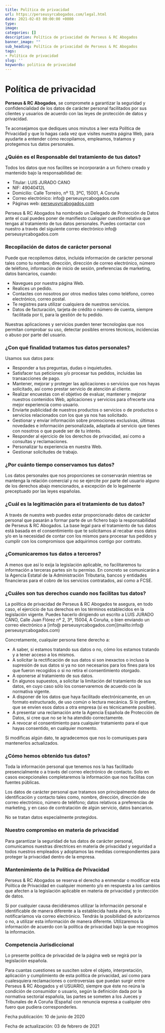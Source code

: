 ```yaml
---
title: Política de privacidad
url: https://perseusyrcabogados.com/legal.html
date: 2021-02-03 00:00:00 +0000
type:
image:
categories: []
description: Política de privacidad de Perseus & RC Abogados
banner_image: ""
sub_heading: Política de privacidad de Perseus & RC Abogados
tags:
- Política de privacidad
slug: ''
keywords: politica de privacidad
---
```


# **Política de privacidad**

**Perseus & RC Abogados**, se compromete a garantizar la seguridad y confidencialidad de los datos de carácter personal facilitados por sus clientes y usuarios de acuerdo con las leyes de protección de datos y privacidad.

Te aconsejamos que dediques unos minutos a leer esta Política de Privacidad y que lo hagas cada vez que visites nuestra página Web, para ayudarte a entender cómo recopilamos, empleamos, tratamos y protegemos tus datos personales.

### ¿Quién es el Responsable del tratamiento de tus datos?

Todos los datos que nos facilites se incorporarán a un fichero creado y mantenido bajo la responsabilidad de:

*   Titular: LUIS JURADO CANO
*   NIF: 49040412L
*   Domicilio: Calle Torreiro, nº 13, 3ºC, 15001, A Coruña
*   Correo electrónico: info@ perseusyrcabogados.com
*   Páginas web: [perseusyrcabogados.com](https://perseusyrcabogados.com)

Perseus & RC Abogados ha nombrado un Delegado de Protección de Datos ante el cual puedes poner de manifiesto cualquier cuestión relativa que tengas al tratamiento de tus datos personales. Puedes contactar con nuestro a través del siguiente correo electrónico info@ perseusyrcabogados.com

### Recopilación de datos de carácter personal

Puede que recopilemos datos, incluida información de carácter personal tales como tu nombre, dirección, dirección de correo electrónico, número de teléfono, información de inicio de sesión, preferencias de marketing, datos bancarios, cuando:

*   Navegues por nuestra página Web.
*   Realices un pedido.
*   Contactes con nosotros por otros medios tales como teléfono, correo electrónico, correo postal.
*   Te registres para utilizar cualquiera de nuestros servicios.
*   Datos de facturación, tarjeta de crédito o número de cuenta, siempre facilitada por ti, para la gestión de tu pedido.

Nuestras aplicaciones y servicios pueden tener tecnologías que nos permitan comprobar su uso, detectar posibles errores técnicos, incidencias o abuso por parte del usuario.

### ¿Con qué finalidad tratamos tus datos personales?

Usamos sus datos para:

*   Responder a tus preguntas, dudas o inquietudes.
*   Satisfacer tus peticiones y/o procesar tus pedidos, incluidas las transacciones de pago.
*   Mantener, mejorar y proteger las aplicaciones o servicios que nos hayas solicitado, así como prestar servicio de atención al cliente.
*   Realizar encuestas con el objetivo de evaluar, mantener y mejorar nuestros contenidos Web, aplicaciones y servicios para ofrecerte una mejor experiencia como usuario.
*   Enviarte publicidad de nuestros productos o servicios o de productos o servicios relacionados con los que ya nos has solicitado.
*   Gestionar y enviar información sobre promociones exclusivas, últimas novedades e información personalizada, adaptada al servicio que tienes con nosotros o que puede ser de tu interés.
*   Responder al ejercicio de los derechos de privacidad, así como a consultas y reclamaciones.
*   Personalizar tu experiencia en nuestra Web.
*   Gestionar solicitudes de trabajo.

### ¿Por cuánto tiempo conservamos tus datos?

Los datos personales que nos proporciones se conservarán mientras se mantenga la relación comercial y no se ejercite por parte del usuario alguno de los derechos abajo mencionados, a excepción de lo legalmente preceptuado por las leyes españolas.

### ¿Cuál es la legitimación para el tratamiento de tus datos?

A través de nuestra web puedes estar proporcionado datos de carácter personal que pasarán a formar parte de un fichero bajo la responsabilidad de Perseus & RC Abogados. La base legal para el tratamiento de tus datos está basada en el consentimiento que te solicitamos al recabar esos datos y/o en la necesidad de contar con los mismos para procesar tus pedidos y cumplir con los compromisos que adquirimos contigo por contrato.

### ¿Comunicaremos tus datos a terceros?

A menos que así lo exija la legislación aplicable, no facilitaremos tu información a terceras partes sin tu permiso. En concreto se comunicarán a la Agencia Estatal de la Administración Tributaria, bancos y entidades financieras para el cobro de los servicios contratados, así como a FCSE.

### ¿Cuáles son tus derechos cuando nos facilitas tus datos?

La política de privacidad de Perseus & RC Abogados te asegura, en todo caso, el ejercicio de tus derechos en los términos establecidos en la legislación vigente. Puedes hacerlo dirigiendo un escrito a LUIS JURADO CANO, Calle Juan Flórez nº 2, 3º, 15004, A Coruña, o bien enviando un correo electrónico a [info@ perseusyrcabogados.com](mailto:info@ perseusyrcabogados.com)

Concretamente, cualquier persona tiene derecho a:

*   A saber, si estamos tratando sus datos o no, cómo los estamos tratando y a tener acceso a los mismos.
*   A solicitar la rectificación de sus datos si son inexactos o incluso la supresión de sus datos si ya no son necesarios para los fines para los que fueron recogidos o si no retira el consentimiento otorgado.
*   A oponerse al tratamiento de sus datos.
*   En algunos supuestos, a solicitar la limitación del tratamiento de sus datos, en cuyo caso sólo los conservaremos de acuerdo con la normativa vigente.
*   A disponer de los datos que haya facilitado electrónicamente, en un formato estructurado, de uso común o lectura mecánica. Si lo prefiere, que se envíen esos datos a otra empresa (si es técnicamente posible).
*   A presentar una reclamación ante la Agencia Española de Protección de Datos, si cree que no se le ha atendido correctamente.
*   A revocar el consentimiento para cualquier tratamiento para el que hayas consentido, en cualquier momento.

Si modificas algún dato, te agradecemos que nos lo comuniques para mantenerlos actualizados.

### ¿Cómo hemos obtenido tus datos?

Toda la información personal que tenemos nos la has facilitado presencialmente o a través del correo electrónico de contacto. Solo en casos excepcionales completaremos la información que nos facilitas con fuentes públicas.

Los datos de carácter personal que tratamos son principalmente datos de identificación y contacto tales como, nombre, dirección, dirección de correo electrónico, número de teléfono; datos relativos a preferencias de marketing, y en caso de contratación de algún servicio, datos bancarios.

No se tratan datos especialmente protegidos.

### Nuestro compromiso en materia de privacidad

Para garantizar la seguridad de tus datos de carácter personal, comunicamos nuestras directrices en materia de privacidad y seguridad a todos nuestros empleados y adoptamos las medidas correspondientes para proteger la privacidad dentro de la empresa.

### Mantenimiento de la Política de Privacidad

Perseus & RC Abogados se reserva el derecho a enmendar o modificar esta Política de Privacidad en cualquier momento y/o en respuesta a los cambios que afecten a la legislación aplicable en materia de privacidad y protección de datos.

Si por cualquier causa decidiéramos utilizar la información personal e identificable de manera diferente a la establecida hasta ahora, te lo notificaríamos vía correo electrónico. Tendrás la posibilidad de autorizarnos o no, a utilizar esta información de manera diferente. Utilizaremos la información de acuerdo con la política de privacidad bajo la que recogimos la información.

### Competencia Jurisdiccional

Lo presente política de privacidad de la página web se regirá por la legislación española.

Para cuantas cuestiones se susciten sobre el objeto, interpretación, aplicación y cumplimiento de esta política de privacidad, así como para cualesquiera reclamaciones o controversias que puedan surgir entre Perseus & RC Abogados y el USUARIO, siempre que éste no reúna la condición de consumidor o usuario, según la definición dada por la normativa sectorial española, las partes se someten a los Jueces y Tribunales de A Coruña (España) con renuncia expresa a cualquier otro fuero que pudiera corresponderles.

Fecha publicación: 10 de junio de 2020

Fecha de actualización: 03 de febrero de 2021
